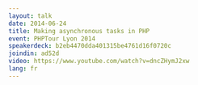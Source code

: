 ```yaml
---
layout: talk
date: 2014-06-24
title: Making asynchronous tasks in PHP
event: PHPTour Lyon 2014
speakerdeck: b2eb4470dda401315be4761d16f0720c
joindin: ad52d
video: https://www.youtube.com/watch?v=dncZHymJ2xw
lang: fr
---
```

